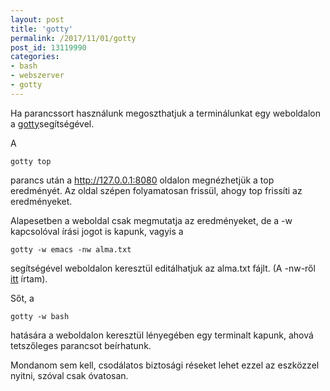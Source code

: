 ```yaml
---
layout: post
title: 'gotty'
permalink: /2017/11/01/gotty
post_id: 13119990
categories: 
- bash
- webszerver
- gotty
---
```


Ha parancssort használunk megoszthatjuk a terminálunkat egy weboldalon a 
[gotty](https://github.com/yudai/gotty)segítségével.

A

```
gotty top
```

parancs után a http://127.0.0.1:8080 oldalon megnézhetjük a top eredményét. Az oldal szépen folyamatosan frissül, ahogy top frissíti az eredményeket.

Alapesetben a weboldal csak megmutatja az eredményeket, de a -w kapcsolóval írási jogot is kapunk, vagyis a

```
gotty -w emacs -nw alma.txt
```

segítségével weboldalon keresztül editálhatjuk az alma.txt fájlt. (A -nw-ről 
[itt](/2015/10/30/emacs_-nw) írtam).

Sőt, a

```
gotty -w bash
```

hatására a weboldalon keresztül lényegében egy terminalt kapunk, ahová tetszőleges parancsot beírhatunk.

Mondanom sem kell, csodálatos biztosági réseket lehet ezzel az eszközzel nyitni, szóval csak óvatosan.

 